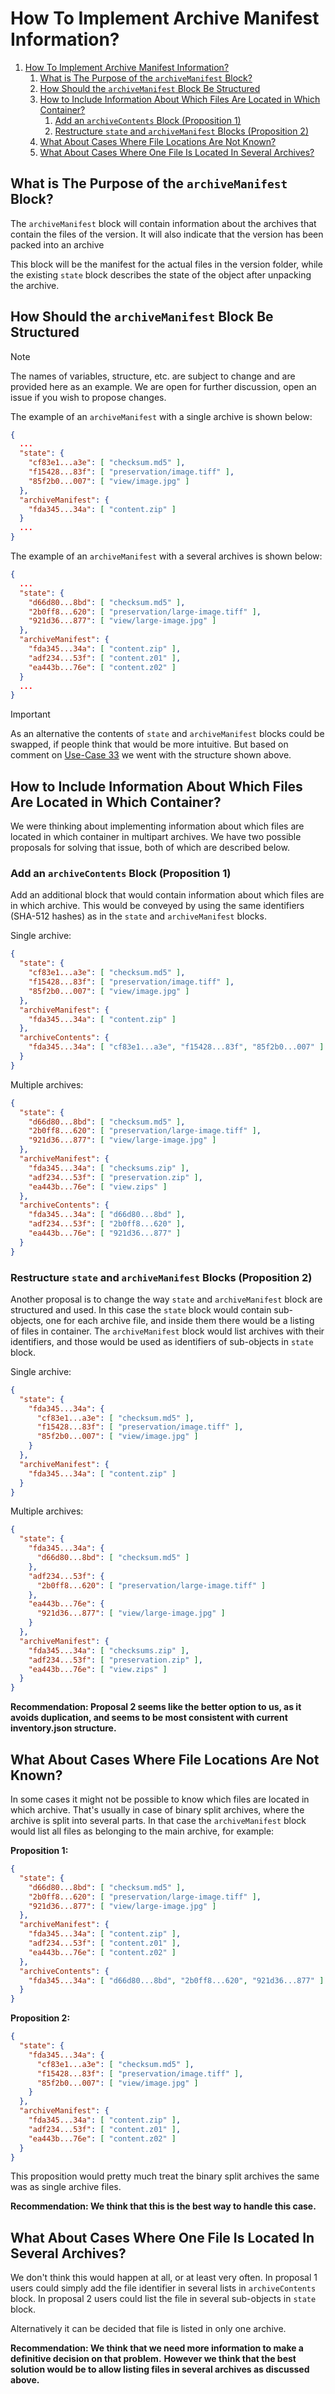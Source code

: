 # How To Implement Archive Manifest Information?

1. [How To Implement Archive Manifest Information?](#how-to-implement-archive-manifest-information)
   1. [What is The Purpose of the `archiveManifest` Block?](#what-is-the-purpose-of-the-archivemanifest-block)
   1. [How Should the `archiveManifest` Block Be Structured](#how-should-the-archivemanifest-block-be-structured)
   1. [How to Include Information About Which Files Are Located in Which Container?](#how-to-include-information-about-which-files-are-located-in-which-container)
      1. [Add an `archiveContents` Block (Proposition 1)](#add-an-archivecontents-block-proposition-1)
      1. [Restructure `state` and `archiveManifest` Blocks (Proposition 2)](#restructure-state-and-archivemanifest-blocks-proposition-2)
   1. [What About Cases Where File Locations Are Not Known?](#what-about-cases-where-file-locations-are-not-known)
   1. [What About Cases Where One File Is Located In Several Archives?](#what-about-cases-where-one-file-is-located-in-several-archives)

## What is The Purpose of the `archiveManifest` Block?
The `archiveManifest` block will contain information about the archives that contain the files of the version.
It will also indicate that the version has been packed into an archive

This block will be the manifest for the actual files in the version folder, while the existing `state` block describes the state of the object after unpacking the archive.

## How Should the `archiveManifest` Block Be Structured
> [!NOTE]
> The names of variables, structure, etc. are subject to change and are provided here as an example.
> We are open for further discussion, open an issue if you wish to propose changes.

The example of an `archiveManifest` with a single archive is shown below:
```json
{
  ...
  "state": {
    "cf83e1...a3e": [ "checksum.md5" ],
    "f15428...83f": [ "preservation/image.tiff" ],
    "85f2b0...007": [ "view/image.jpg" ]
  },
  "archiveManifest": {
    "fda345...34a": [ "content.zip" ]
  }
  ...
}
```     

The example of an `archiveManifest` with a several archives is shown below:
```json
{
  ...
  "state": {
    "d66d80...8bd": [ "checksum.md5" ],
    "2b0ff8...620": [ "preservation/large-image.tiff" ],
    "921d36...877": [ "view/large-image.jpg" ]
  },
  "archiveManifest": {
    "fda345...34a": [ "content.zip" ],
    "adf234...53f": [ "content.z01" ],
    "ea443b...76e": [ "content.z02" ]
  }
  ...
}
```

> [!IMPORTANT]
> As an alternative the contents of `state` and `archiveManifest` blocks could be swapped, if people think that would be more intuitive.
> But based on comment on [Use-Case 33](https://github.com/OCFL/Use-Cases/issues/33#issuecomment-1731776524) we went with the structure shown above.

## How to Include Information About Which Files Are Located in Which Container?
We were thinking about implementing information about which files are located in which container in multipart archives.
We have two possible proposals for solving that issue, both of which are described below.

### Add an `archiveContents` Block (Proposition 1)
Add an additional block that would contain information about which files are in which archive.
This would be conveyed by using the same identifiers (SHA-512 hashes) as in the `state` and `archiveManifest` blocks.

Single archive:
```json
{
  "state": {
    "cf83e1...a3e": [ "checksum.md5" ],
    "f15428...83f": [ "preservation/image.tiff" ],
    "85f2b0...007": [ "view/image.jpg" ]
  },
  "archiveManifest": {
    "fda345...34a": [ "content.zip" ]
  },
  "archiveContents": {
    "fda345...34a": [ "cf83e1...a3e", "f15428...83f", "85f2b0...007" ]
  }
}
```

Multiple archives:
```json
{      
  "state": {
    "d66d80...8bd": [ "checksum.md5" ],
    "2b0ff8...620": [ "preservation/large-image.tiff" ],
    "921d36...877": [ "view/large-image.jpg" ]
  },
  "archiveManifest": {
    "fda345...34a": [ "checksums.zip" ],
    "adf234...53f": [ "preservation.zip" ],
    "ea443b...76e": [ "view.zips" ]
  },
  "archiveContents": {
    "fda345...34a": [ "d66d80...8bd" ],
    "adf234...53f": [ "2b0ff8...620" ],
    "ea443b...76e": [ "921d36...877" ]
  }
}
```

### Restructure `state` and `archiveManifest` Blocks (Proposition 2)
Another proposal is to change the way `state` and `archiveManifest` block are structured and used.
In this case the `state` block would contain sub-objects, one for each archive file, and inside them there would be a listing of files in container.
The `archiveManifest` block would list archives with their identifiers, and those would be used as identifiers of sub-objects in `state` block.

Single archive:
```json
{
  "state": {
    "fda345...34a": {
      "cf83e1...a3e": [ "checksum.md5" ],
      "f15428...83f": [ "preservation/image.tiff" ],
      "85f2b0...007": [ "view/image.jpg" ]
    }
  },
  "archiveManifest": {
    "fda345...34a": [ "content.zip" ]
  }
}
```

Multiple archives:
```json
{      
  "state": {
    "fda345...34a": {
      "d66d80...8bd": [ "checksum.md5" ]
    },
    "adf234...53f": {
      "2b0ff8...620": [ "preservation/large-image.tiff" ]
    },
    "ea443b...76e": {
      "921d36...877": [ "view/large-image.jpg" ]
    }
  },
  "archiveManifest": {
    "fda345...34a": [ "checksums.zip" ],
    "adf234...53f": [ "preservation.zip" ],
    "ea443b...76e": [ "view.zips" ]
  }
}
```

**Recommendation: Proposal 2 seems like the better option to us, as it avoids duplication, and seems to be most consistent with current inventory.json structure.**

## What About Cases Where File Locations Are Not Known?
In some cases it might not be possible to know which files are located in which archive.
That's usually in case of binary split archives, where the archive is split into several parts.
In that case the `archiveManifest` block would list all files as belonging to the main archive, for example:

**Proposition 1:**
```json
{      
  "state": {
    "d66d80...8bd": [ "checksum.md5" ],
    "2b0ff8...620": [ "preservation/large-image.tiff" ],
    "921d36...877": [ "view/large-image.jpg" ]
  },
  "archiveManifest": {
    "fda345...34a": [ "content.zip" ],
    "adf234...53f": [ "content.z01" ],
    "ea443b...76e": [ "content.z02" ]
  },
  "archiveContents": {
    "fda345...34a": [ "d66d80...8bd", "2b0ff8...620", "921d36...877" ]
  }
}
```

**Proposition 2:**

```json
{      
  "state": {
    "fda345...34a": {
      "cf83e1...a3e": [ "checksum.md5" ],
      "f15428...83f": [ "preservation/image.tiff" ],
      "85f2b0...007": [ "view/image.jpg" ]
    }
  },
  "archiveManifest": {
    "fda345...34a": [ "content.zip" ],
    "adf234...53f": [ "content.z01" ],
    "ea443b...76e": [ "content.z02" ]
  }
}
```

This proposition would pretty much treat the binary split archives the same was as single archive files.

**Recommendation: We think that this is the best way to handle this case.**

## What About Cases Where One File Is Located In Several Archives?
We don't think this would happen at all, or at least very often.
In proposal 1 users could simply add the file identifier in several lists in `archiveContents` block.
In proposal 2 users could list the file in several sub-objects in `state` block.

Alternatively it can be decided that file is listed in only one archive.

**Recommendation: We think that we need more information to make a definitive decision on that problem.**
**However we think that the best solution would be to allow listing files in several archives as discussed above.**